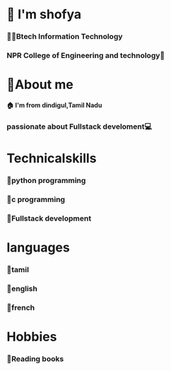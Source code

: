 # 👋 I'm shofya
### 👩‍🎓Btech Information Technology
###  NPR College of Engineering and technology🏫

# 💫About me
#### 🏠 I'm  from dindigul,Tamil Nadu
### passionate about **Fullstack develoment**💻

# Technicalskills
### 🔹python programming
### 🔸c programming
### 🔹Fullstack development
 
# languages
### 🔹tamil
### 🔸english
### 🔹french

# Hobbies
### 🔹Reading books
